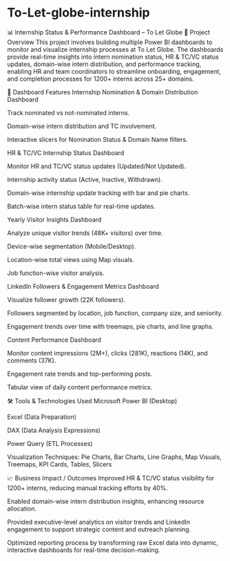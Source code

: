 # To-Let-globe-internship

📊 Internship Status & Performance Dashboard – To Let Globe
📝 Project Overview
This project involves building multiple Power BI dashboards to monitor and visualize internship processes at To Let Globe. The dashboards provide real-time insights into intern nomination status, HR & TC/VC status updates, domain-wise intern distribution, and performance tracking, enabling HR and team coordinators to streamline onboarding, engagement, and completion processes for 1200+ interns across 25+ domains.

🚀 Dashboard Features
Internship Nomination & Domain Distribution Dashboard

Track nominated vs not-nominated interns.

Domain-wise intern distribution and TC involvement.

Interactive slicers for Nomination Status & Domain Name filters.

HR & TC/VC Internship Status Dashboard

Monitor HR and TC/VC status updates (Updated/Not Updated).

Internship activity status (Active, Inactive, Withdrawn).

Domain-wise internship update tracking with bar and pie charts.

Batch-wise intern status table for real-time updates.

Yearly Visitor Insights Dashboard

Analyze unique visitor trends (48K+ visitors) over time.

Device-wise segmentation (Mobile/Desktop).

Location-wise total views using Map visuals.

Job function-wise visitor analysis.

LinkedIn Followers & Engagement Metrics Dashboard

Visualize follower growth (22K followers).

Followers segmented by location, job function, company size, and seniority.

Engagement trends over time with treemaps, pie charts, and line graphs.

Content Performance Dashboard

Monitor content impressions (2M+), clicks (281K), reactions (14K), and comments (37K).

Engagement rate trends and top-performing posts.

Tabular view of daily content performance metrics.

🛠️ Tools & Technologies Used
Microsoft Power BI (Desktop)

Excel (Data Preparation)

DAX (Data Analysis Expressions)

Power Query (ETL Processes)

Visualization Techniques: Pie Charts, Bar Charts, Line Graphs, Map Visuals, Treemaps, KPI Cards, Tables, Slicers

📈 Business Impact / Outcomes
Improved HR & TC/VC status visibility for 1200+ interns, reducing manual tracking efforts by 40%.

Enabled domain-wise intern distribution insights, enhancing resource allocation.

Provided executive-level analytics on visitor trends and LinkedIn engagement to support strategic content and outreach planning.

Optimized reporting process by transforming raw Excel data into dynamic, interactive dashboards for real-time decision-making.

